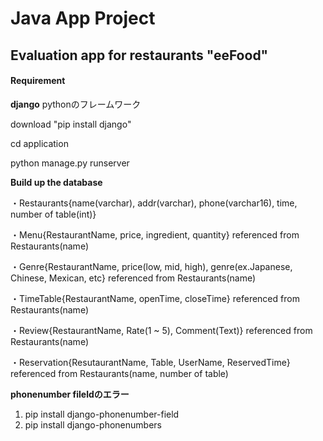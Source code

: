 # Java App Project
## Evaluation app for restaurants "eeFood"
#### Requirement
**django**
pythonのフレームワーク

download    "pip install django"

cd application

python manage.py runserver

**Build up the database**

・Restaurants{name(varchar), addr(varchar), phone(varchar16), time, number of table(int)}

・Menu{RestaurantName, price, ingredient, quantity} referenced from Restaurants(name)

・Genre{RestaurantName, price(low, mid, high), genre(ex.Japanese, Chinese, Mexican, etc} referenced from Restaurants(name)

・TimeTable{RestaurantName, openTime, closeTime} referenced from Restaurants(name)

・Review{RestaurantName, Rate(1 ~ 5), Comment(Text)} referenced from Restaurants(name)

・Reservation{ResutaurantName, Table, UserName, ReservedTime} referenced from Restaurants(name, number of table)

**phonenumber fileldのエラー**
1. pip install django-phonenumber-field
2. pip install django-phonenumbers

